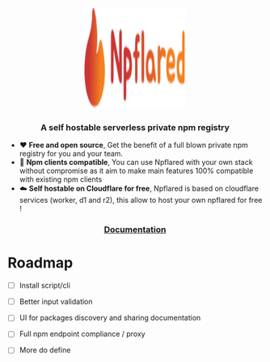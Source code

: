 <div align="center">
    <img src="./assets/logo.svg" width="200" height="200">
</div align="center">
<div align="center"><h3>A self hostable serverless private npm registry</h3></div>

- ❤️ <b>Free and open source</b>, Get the benefit of a full blown private npm registry for you and your team.
- 🔌 <b>Npm clients compatible</b>, You can use Npflared with your own stack without compromise as it aim to make main features 100% compatible with existing npm clients
- ☁️ <b>Self hostable on Cloudflare for free</b>, Npflared is based on cloudflare services (worker, d1 and r2), this allow to host your own npflared for free !

<div align="center">
    <h3><a target="_blank" href="https://npflared.thomas-cogez.fr/">Documentation</a></h3>
</div>

# Roadmap
- [ ] Install script/cli
- [ ] Better input validation
- [ ] UI for packages discovery and sharing documentation
- [ ] Full npm endpoint compliance / proxy
- [ ] More do define



